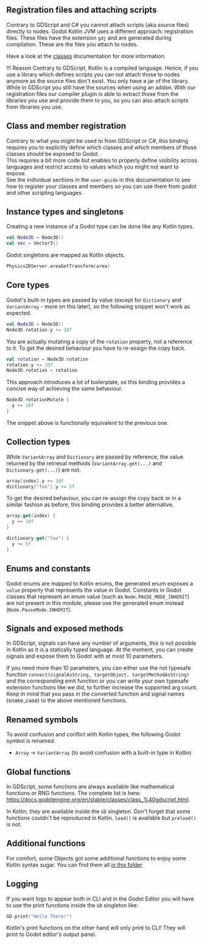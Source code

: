 ## Registration files and attaching scripts
Contrary to GDScript and C# you cannot attach scripts (aka source files) directly to nodes. Godot Kotlin JVM uses a different approach: registration files. These files have the extension `gdj` and are generated during compilation. These are the files you attach to nodes.

Have a look at the [classes](classes.md) documentation for more information. 

!!! Reason
    Contrary to GDScript, Kotlin is a compiled language. Hence, if you use a library which defines scripts you can not attach those to nodes anymore as the source files don't exist. You only have a jar of the library. While in GDScript you still have the sources when using an addon. With our registration files our compiler plugin is able to extract those from the libraries you use and provide them to you, so you can also attach scripts from libraries you use.

## Class and member registration
Contrary to what you might be used to from GDScript or C#, this binding requires you to explicitly define which classes
and which members of those classes should be exposed to Godot.  
This requires a bit more code but enables to properly define visibility across languages and restrict access to values 
which you might not want to expose.  
See the individual sections in the `user-guide` in this documentation to see how to register your classes and members so
you can use them from godot and other scripting languages.

## Instance types and singletons
Creating a new instance of a Godot type can be done like any Kotlin types.

```kotlin
val Node3D = Node3D()
val vec = Vector3()
```

Godot singletons are mapped as Kotlin objects.

```kotlin
Physics2DServer.areaGetTransform(area)
```

## Core types
Godot's built-in types are passed by value (except for `Dictionary` and `VariantArray` - more on this later), so the following snippet won't work as expected.

```kotlin
val Node3D = Node3D()
Node3D.rotation.y += 10f
```

You are actually mutating a copy of the `rotation` property, not a reference to it. To get the desired behaviour you have to re-assign the copy back.

```kotlin
val rotation = Node3D.rotation
rotation.y += 10f
Node3D.rotation = rotation
``` 

This approach introduces a lot of boilerplate, so this binding provides a concise way of achieving the same behaviour.

```kotlin
Node3D.rotationMutate {
  y += 10f
}
```

The snippet above is functionally equivalent to the previous one.

## Collection types
While `VariantArray` and `Dictionary` are passed by reference, the value returned by the retrieval methods (`VariantArray.get(...)` and `Dictionary.get(...)`) are not.

```kotlin
array[index].y += 10f
dictionary["foo"].y += 5f
```

To get the desired behaviour, you can re-assign the copy back or in a similar fashion as before, this binding provides a better alternative.

```kotlin
array.get(index) {
  y += 10f
}

dictionary.get("foo") {
  y += 5f
}
``` 

## Enums and constants
Godot enums are mapped to Kotlin enums, the generated enum exposes a `value` property that represents the value in Godot. Constants in Godot classes that represent an enum value (such as `Node.PAUSE_MODE_INHERIT`) are not present in this module, please use the generated enum instead (`Node.PauseMode.INHERIT`).

## Signals and exposed methods
In GDScript, signals can have any number of arguments, this is not possible in Kotlin as it is a statically typed language. At the moment, you can create signals and expose them to Godot with at most 10 parameters.  

If you need more than 10 parameters, you can either use the not typesafe function `connect(signalAsString, targetObject, targetMethodAsString)` and the corresponding emit function or you can write your own typesafe extension functions like we did, to further increase the supported arg count. Keep in mind that you pass in the converted function and signal names (snake_case) to the above mentioned functions.  

## Renamed symbols
To avoid confusion and conflict with Kotlin types, the following Godot symbol is renamed.

- `Array` -> `VariantArray` (to avoid confusion with a built-in type in Kotlin)

## Global functions

In GDScript, some functions are always available like mathematical functions or RNG functions. The complete list is here: https://docs.godotengine.org/en/stable/classes/class_%40gdscript.html.

In Kotlin, they are available inside the `GD` singleton. Don't forget that some functions couldn't be reproduced in Kotlin. `load()` is available but `preload()` is not.

## Additional functions

For comfort, some Objects got some additional functions to enjoy some Kotlin syntax sugar. You can find them all [in this folder](https://github.com/utopia-rise/godot-kotlin-jvm/tree/master/kt/godot-library/src/main/kotlin/godot/extensions)

## Logging
If you want logs to appear both in CLI and in the Godot Editor you will have to use the print functions inside the `GD` singleton like:

```kt
GD.print("Hello There!")
```

Kotlin's print functions on the other hand will only print to CLI! They will print to Godot editor's output panel.
